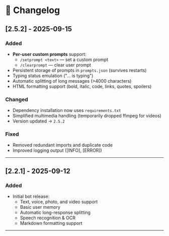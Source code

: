 # 📑 Changelog

## [2.5.2] - 2025-09-15
### Added
- **Per-user custom prompts** support:
  - `/setprompt <text>` — set a custom prompt
  - `/clearprompt` — clear user prompt
- Persistent storage of prompts in `prompts.json` (survives restarts)
- Typing status emulation ("... is typing")
- Automatic splitting of long messages (>4000 characters)
- HTML formatting support (bold, italic, code, links, quotes, spoilers)

### Changed
- Dependency installation now uses `requirements.txt`
- Simplified multimedia handling (temporarily dropped ffmpeg for videos)
- Version updated → `2.5.2`

### Fixed
- Removed redundant imports and duplicate code
- Improved logging output ([INFO], [ERROR])

---

## [2.2.1] - 2025-09-12
### Added
- Initial bot release:
  - Text, voice, photo, and video support
  - Basic user memory
  - Automatic long-response splitting
  - Speech recognition & OCR
  - Markdown formatting support

---
